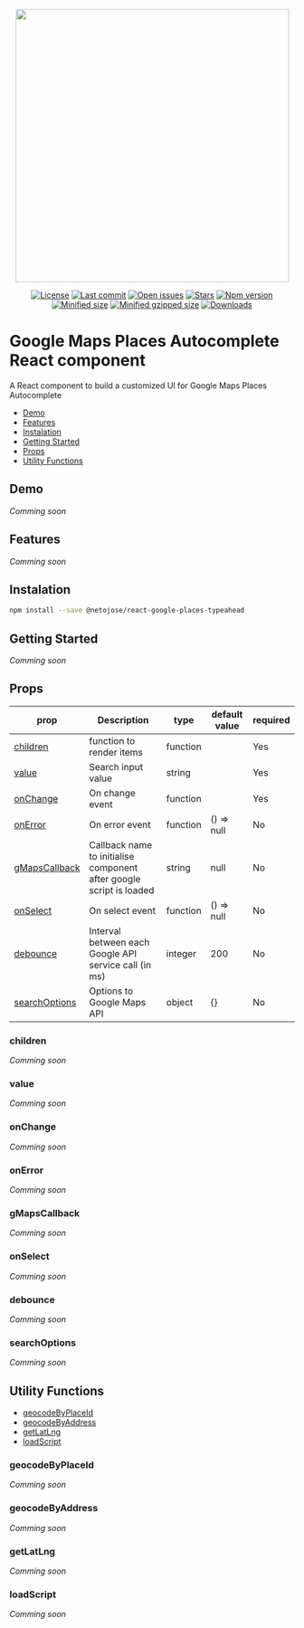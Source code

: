 <p align="center">
<a href="https://www.npmjs.com/package/@netojose/react-google-places-typeahead"><img src="https://i.ibb.co/68FsLc4/logo.png" width="483 " height=" 247"></a>
</p>

<p align="center">
<a href="https://www.npmjs.com/package/@netojose/react-google-places-typeahead"><img src="https://badgen.net/github/license/netojose/react-google-places-typeahead" alt="License"></a>
<a href="https://www.npmjs.com/package/@netojose/react-google-places-typeahead"><img src="https://badgen.net/github/last-commit/netojose/react-google-places-typeahead" alt="Last commit"></a>
<a href="https://www.npmjs.com/package/@netojose/react-google-places-typeahead"><img src="https://badgen.net/github/open-issues/netojose/react-google-places-typeahead" alt="Open issues"></a>
<a href="https://www.npmjs.com/package/@netojose/react-google-places-typeahead"><img src="https://badgen.net/github/stars/netojose/react-google-places-typeahead" alt="Stars"></a>
<a href="https://www.npmjs.com/package/@netojose/react-google-places-typeahead"><img src="https://badgen.net/npm/v/@netojose/react-google-places-typeahead" alt="Npm version"></a>
<a href="https://www.npmjs.com/package/@netojose/react-google-places-typeahead"><img src="https://badgen.net/bundlephobia/min/@netojose/react-google-places-typeahead" alt="Minified size"></a>
<a href="https://www.npmjs.com/package/@netojose/react-google-places-typeahead"><img src="https://badgen.net/bundlephobia/minzip/@netojose/react-google-places-typeahead" alt="Minified gzipped size"></a>
<a href="https://www.npmjs.com/package/@netojose/react-google-places-typeahead"><img src="https://badgen.net/npm/dt/@netojose/react-google-places-typeahead" alt="Downloads"></a>
</p>

# Google Maps Places Autocomplete React component

A React component to build a customized UI for Google Maps Places Autocomplete

* [Demo](#demo)
* [Features](#features)
* [Instalation](#instalation)
* [Getting Started](#getting-started)
* [Props](#props)
* [Utility Functions](#utility-functions)

## Demo
*Comming soon*

## Features
*Comming soon*

## Instalation
```bash
npm install --save @netojose/react-google-places-typeahead
```

## Getting Started
*Comming soon*

## Props
| prop                             	| Description                                                         	| type     	| default value 	| required 	|
|----------------------------------	|---------------------------------------------------------------------	|----------	|---------------	|----------	|
| [children](#children)           	| function to render items                                            	| function 	|               	| Yes      	|
| [value](#value)                 	| Search input value                                                  	| string   	|               	| Yes      	|
| [onChange](#onChange)           	| On change event                                                     	| function 	|               	| Yes      	|
| [onError](#onError)             	| On error event                                                      	| function 	| () => null    	| No       	|
| [gMapsCallback](#gMapsCallback) 	| Callback name to initialise component after google script is loaded 	| string   	| null          	| No       	|
| [onSelect](#onSelect)           	| On select event                                                     	| function 	| () => null    	| No       	|
| [debounce](#debounce)           	| Interval between each Google API service call (in ms)               	| integer  	| 200           	| No       	|
| [searchOptions](#searchOptions) 	| Options to Google Maps API                                          	| object   	| {}            	| No       	|

### children
*Comming soon*

### value
*Comming soon*

### onChange
*Comming soon*

### onError
*Comming soon*

### gMapsCallback
*Comming soon*

### onSelect
*Comming soon*

### debounce
*Comming soon*

### searchOptions
*Comming soon*

## Utility Functions
* [geocodeByPlaceId](#geocodeByPlaceId)
* [geocodeByAddress](#geocodeByAddress)
* [getLatLng](#getLatLng)
* [loadScript](#loadScript)

### geocodeByPlaceId
*Comming soon*

### geocodeByAddress
*Comming soon*

### getLatLng
*Comming soon*

### loadScript
*Comming soon*